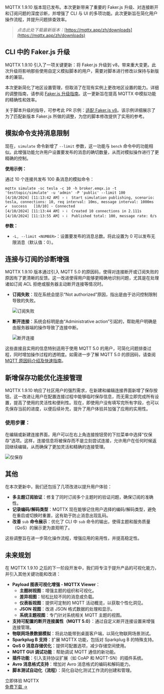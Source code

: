 MQTTX 1.9.10 版本现已发布。本次更新带来了重要的 Faker.js 升级、对连接断开和订阅问题的深度诊断，并增强了 CLI 与 UI 的多项功能。此次更新旨在简化用户操作流程，并提升问题排查效率。

> *点击此处下载最新版本：*[https://mqttx.app/zh/downloads](https://mqttx.app/zh/downloads)

## CLI 中的 Faker.js 升级

MQTTX 1.9.10 引入了一项关键更新：将 Faker.js 升级到 v8，带来重大变更。此次升级将影响那些使用自定义模拟脚本的用户，需要对脚本进行修改以保持与新版本的兼容。

本次更新简化了地区设置管理，但取消了在现有实例上更改地区设置的能力。详细的调整指南，请参阅 [Faker.js 升级指南](https://fakerjs.dev/guide/upgrading.html)。这一更新旨在提高 MQTTX 中模拟功能的精确性和效率。

关于脚本升级的指导，可参考此 PR 示例：[适配 Faker.js v8](https://github.com/emqx/MQTTX/pull/1585)。该示例详细展示了为了匹配新版本 Faker.js 所做的调整，为您的脚本修改提供了实用的参考。

## 模拟命令支持消息限制

现在，`simulate` 命令新增了 `--limit` 参数，这一功能与 `bench` 命令中的功能相似。此增强功能允许用户设置要发布的消息的确切数量，从而对模拟操作进行了更精确的控制。

**使用示例：**

通过 10 个连接共发布 100 条消息的模拟命令：

```shell
mqttx simulate -sc tesla -c 10 -h broker.emqx.io -t 'testtopic/simulate' -u 'admin' -P 'public' --limit 100
[4/10/2024] [11:13:42 AM] › ℹ  Start simulation publishing, scenario: tesla, connections: 10, req interval: 10ms, message interval: 1000ms
✔  success   [10/10] - Connected
[4/10/2024] [11:13:44 AM] › ℹ  Created 10 connections in 2.111s
[4/10/2024] [11:13:55 AM] › ℹ  Published total: 100, message rate: 0/s
```

**参数：**

- `-L, --limit <NUMBER>`：设置要发布的消息总数。将此设置为 0 可以发布无限消息（默认值：0）。

## 连接与订阅的诊断增强

MQTTX 1.9.10 版本通过引入 MQTT 5.0 的原因码，使得对连接断开或订阅失败的原因有了更清晰的反馈。这一改进使得用户能够更精确地识别问题，尤其是在处理诸如订阅 ACL 拒绝或服务器主动断开连接等情况时。

- **订阅失败**：现在系统会提示“Not authorized”原因，指出是由于访问控制限制导致的失败。

  ![订阅失败](https://assets.emqx.com/images/7244f8b00645662414381809445f4e72.png)

- **断开连接**：系统会标明是由“Administrative action”引起的，帮助用户明确是由服务器端的操作导致了连接中断。

  ![断开连接](https://assets.emqx.com/images/63ae6c575fa14d4ebf208627633af9b4.png)

这些直接且实用的信息特别适用于使用 MQTT 5.0 的用户，可简化问题排查过程，同时增加操作过程的透明度。如需进一步了解 MQTT 5.0 的原因码，请查阅 [MQTT 原因码介绍及快速指南](https://www.emqx.com/en/blog/mqtt5-new-features-reason-code-and-ack)。

## 新增保存功能优化连接管理

MQTTX 1.9.10 响应了社区用户的强烈需求，在新建和编辑连接界面新增了保存按钮。这一改进让用户在配置连接过程中能够临时保存信息，而无需立即完成所有设置，提高了使用的灵活性和便利性。现在，即使用户没有填写完所有字段，也可以先保存当前的进度，以便后续补充，提升了用户体验并加强了应用的实用性。

### 使用步骤：

在编辑或新建连接界面，用户可以在右上角连接按钮旁的下拉菜单中选择“仅保存”选项。这样，连接信息将被保存而不是立刻尝试连接，允许用户在任何时候返回继续编辑，从而确保了更加灵活和精确的连接管理。

![仅保存](https://assets.emqx.com/images/8c3fdcff0a81c1aa7a4dd1eb7515e8eb.png)

## 其他

在本次更新中，我们还包括了几项改进以提升用户体验：

- **多主题订阅验证**：修复了同时订阅多个主题时的验证问题，确保订阅的准确性。
- **记录编码/解码类型**：MQTTX 现在能够记住用户选择的编码/解码类型，避免在重启或切换时重置，这有助于防止消息出现乱码。
- **改善** `sub` **命令展示**：优化了 CLI 中 `sub` 命令的输出，使得主题和服务质量（QoS）的展示更为直观明了。

这些调整旨在进一步简化操作流程，增强应用的易用性，并提高稳定性。

## 未来规划

在 MQTTX 1.9.10 之后的下一阶段开发中，我们将专注于提升产品的可视化能力，并引入其他关键功能和改进：

- **Payload 图表可视化增强 - MQTTX Viewer**：
  - **主题树视图**：增强主题的组织和可视化。
  - **差异视图**：轻松比较不同的消息或负载。
  - **仪表板视图**：提供可定制的 MQTT 活动概览，以获取个性化洞见。
  - **JSON 视图**：改进 JSON 格式数据的处理和显示。
  - **系统主题视图**：专门针对系统相关 MQTT 主题的视图。
- **支持可配置的断开连接属性（MQTT 5.0）**：通过自定义断开连接设置来增强连接管理。
- **物联网场景数据模拟**：将此功能带到桌面客户端，以简化物联网场景测试。
- **Sparkplug B 支持**：扩展 MQTTX 功能，包括对 Sparkplug B 的特殊支持。
- **QoS 0 消息存储优化**：提供可配置选项，减少存储空间使用。
- **MQTT GUI 调试功能**：帮助调试 MQTT 通信的新功能。
- **插件功能**：引入支持协议扩展（如 CoAP 和 MQTT-SN）的插件系统。
- **Avro 消息格式支持**：增加对 Avro 消息格式的编码和解码能力。
- **脚本测试自动化（流程）**：简化自动化测试工作流的创建和管理。



<section class="promotion">
    <div>
        立即体验 MQTTX
    </div>
    <a href="https://www.emqx.com/zh/try?product=MQTTX" class="button is-gradient">免费下载 →</a>
</section>
